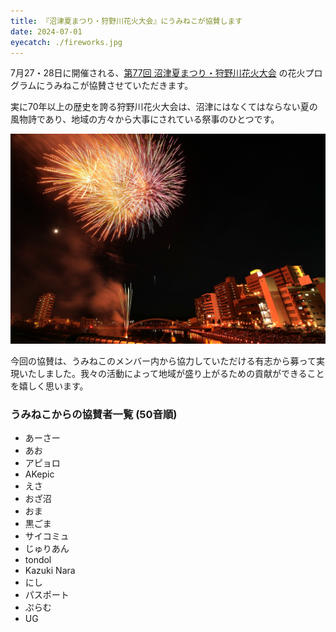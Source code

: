```yaml
---
title: 『沼津夏まつり・狩野川花火大会』にうみねこが協賛します
date: 2024-07-01
eyecatch: ./fireworks.jpg
---
```


7月27・28日に開催される、[第77回 沼津夏まつり・狩野川花火大会](https://numazukanko.jp/event/50051) の花火プログラムにうみねこが協賛させていただきます。

実に70年以上の歴史を誇る狩野川花火大会は、沼津にはなくてはならない夏の風物詩であり、地域の方々から大事にされている祭事のひとつです。

![](./fireworks.jpg)

今回の協賛は、うみねこのメンバー内から協力していただける有志から募って実現いたしました。我々の活動によって地域が盛り上がるための貢献ができることを嬉しく思います。


### うみねこからの協賛者一覧 (50音順)

* あーさー
* あお
* アピョロ
* AKepic
* えさ
* おざ沼
* おま
* 黒ごま
* サイコミュ
* じゅりあん
* tondol
* Kazuki Nara
* にし
* パスポート
* ぷらむ
* UG
